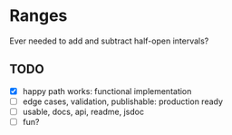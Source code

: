 # Ranges
Ever needed to add and subtract half-open intervals?

## TODO

- [x] happy path works: functional implementation
- [ ] edge cases, validation, publishable: production ready
- [ ] usable, docs, api, readme, jsdoc
- [ ] fun?
